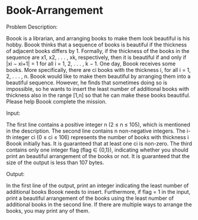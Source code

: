 # Book-Arrangement

Problem Description:

Boook is a librarian, and arranging books to make them look beautiful is his hobby. Boook thinks that a sequence of books is beautiful if the thickness of adjacent books differs by 1. Formally, if the thickness of the books in the sequence are x1, x2, . . . , xk, respectively, then it is beautiful if and only if |xi − xi+1| = 1 for all i = 1, 2, . . . , k − 1.
One day, Boook receives some books. More specifically, there are ci books with the thickness i, for all i = 1, 2, . . . , n. Boook would like to make them beautiful by arranging them into a beautiful sequence. However, he finds that sometimes doing so is impossible, so he wants to insert the least number of additional books with thickness also in the range [1,n] so that he can make these books beautiful. Please help Boook complete the mission.


Input:

The first line contains a positive integer n (2 ≤ n ≤ 105), which is mentioned in the description.
The second line contains n non-negative integers. The i-th integer ci (0 ≤ ci ≤ 106) represents the
number of books with thickness i Boook initially has. It is guaranteed that at least one ci is non-zero. The third contains only one integer flag (flag ∈ {0,1}), indicating whether you should print an
beautiful arrangement of the books or not.
It is guaranteed that the size of the output is less than 107 bytes.

Output:

In the first line of the output, print an integer indicating the least number of additional books Boook needs to insert. Furthermore, if flag = 1 in the input, print a beautiful arrangement of the books using the least number of additional books in the second line. If there are multiple ways to arrange the books, you may print any of them.
